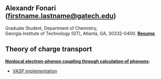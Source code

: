 ## Alexandr Fonari (firstname.lastname@gatech.edu)
Graduate Student, Department of Chemistry,  
Georgia Institute of Technology (GT), Atlanta, GA, 30332-0400.
[**Resume**](https://github.com/alexandr-fonari/Main/blob/master/Resume.md).

## Theory of charge transport
[**Nonlocal electron-phonon coupling through calculation of phonons**](https://github.com/alexandr-fonari/Main/blob/master/nonlocal-e-ph-phonons.md):
 - [VASP implementation](https://github.com/alexandr-fonari/Main/blob/master/nonlocal-e-ph-phonons-VASP.md)
